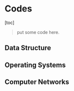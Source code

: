 # Codes

[toc]

> put some code here.

## Data Structure

## Operating Systems

## Computer Networks

 
